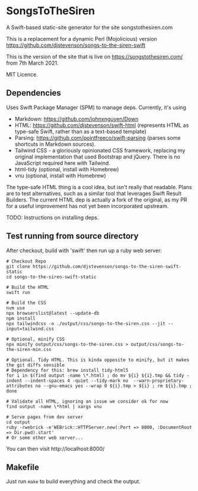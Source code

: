 # SongsToTheSiren

A Swift-based static-site generator for the site songstothesiren.com

This is a replacement for a dynamic Perl (Mojolicious) version https://github.com/djstevenson/songs-to-the-siren-swift

This is the version of the site that is live on https://songstothesiren.com/ from 7th March 2021.

MIT Licence.

## Dependencies

Uses Swift Package Manager (SPM) to manage deps. Currently, it's using

 * Markdown: https://github.com/johnxnguyen/Down
 * HTML: https://github.com/djstevenson/swift-html (represents HTML as type-safe Swift, rather than as a text-based template)
 * Parsing: https://github.com/pointfreeco/swift-parsing (parses some shortcuts in Markdown sources).
 * Tailwind CSS - a gloriously opinionated CSS framework, replacing my original implementation that used Bootstrap and jQuery. There is no JavaScript required here with Tailwind.
 * html-tidy (optional, install with Homebrew)
 * vnu (optional, install with Homebrew)

The type-safe HTML thing is a cool idea, but isn't really that readable. Plans are to test alternatives, such as a similar tool that leverages Swift Result Builders. The current HTML dep is actually a fork of the original, as my PR for a useful improvement has not yet been incorporated upstream.

TODO: Instructions on installing deps.


## Test running from source directory

After checkout, build with 'swift' then run up a ruby web server:

```
# Checkout Repo
git clone https://github.com/djstevenson/songs-to-the-siren-swift-static
cd songs-to-the-siren-swift-static

# Build the HTML
swift run

# Build the CSS
nvm use
npx browserslist@latest --update-db
npm install
npx tailwindcss -o ./output/css/songs-to-the-siren.css --jit --input=tailwind.css

# Optional, minify CSS
npx minify output/css/songs-to-the-siren.css > output/css/songs-to-the-siren-min.css

# Optional. Tidy HTML. This is kinda opposite to minify, but it makes the git diffs sensible
# Dependency for this: brew install tidy-html5
for i in $(find output -name \*.html) ; do mv ${i} ${i}.tmp && tidy -indent --indent-spaces 4 -quiet --tidy-mark no  --warn-proprietary-attributes no --gnu-emacs yes --wrap 0 ${i}.tmp > ${i} ; rm ${i}.tmp ; done

# Validate all HTML, ignoring an issue we consider ok for now
find output -name \*html | xargs vnu

# Serve pages from dev server
cd output
ruby -rwebrick -e'WEBrick::HTTPServer.new(:Port => 8000, :DocumentRoot => Dir.pwd).start'
# Or some other web server...
```

You can then visit http://localhost:8000/

## Makefile

Just run `make` to build everything and check the output.


